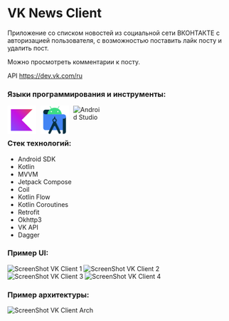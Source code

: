 # VK News Client 
Приложение со списком новостей из социальной сети ВКОНТАКТЕ с авторизацией пользователя, с возможностью поставить лайк посту и удалить пост.

Можно просмотреть комментарии к посту.

API https://dev.vk.com/ru

### Языки программирования и инструменты:
<img align="left" alt="Kotlin" width="64px" hight="64px" src="https://github.com/devicons/devicon/blob/master/icons/kotlin/kotlin-original.svg" style="padding-right:10px;" />
<img align="left" alt="Android Studio" width="64px" hight="64px" src="https://github.com/devicons/devicon/blob/master/icons/androidstudio/androidstudio-original.svg" style="padding-right:10px;" />
<img align="left" alt="Android Studio" width="64px" hight="64px" src="https://github.com/Foxxx48/VKClientCompose/assets/85708455/a6d500e9-d03e-4b7f-87c4-435fc5001c84" style="padding-right:10px;" />


<br />
<br />
<br />

### Стек технологий:
- Android SDK
- Kotlin
- MVVM
- Jetpack Compose
- Coil
- Kotlin Flow
- Kotlin Coroutines
- Retrofit
- Okhttp3
- VK API
- Dagger

### Пример UI:
<p>
  <img alt="ScreenShot VK Client 1" width="200px" hight="400px"  src="https://github.com/Foxxx48/VKClientCompose/assets/85708455/8d03e146-c01e-4712-bc04-9c2e6fbab4b7"/>
  <img alt="ScreenShot VK Client 2" width="200px" hight="400px"  src="https://github.com/Foxxx48/VKClientCompose/assets/85708455/595a096f-b9ba-4676-a790-e0a6f019a583"/>
   <img alt="ScreenShot VK Client 3" width="200px" hight="400px"  src="https://github.com/Foxxx48/VKClientCompose/assets/85708455/d9081fd8-57a2-4768-87ea-68c72a7647b4"/>
   <img alt="ScreenShot VK Client 4" width="200px" hight="400px"  src="https://github.com/Foxxx48/VKClientCompose/assets/85708455/1041cf51-89e2-42f4-893f-60c028256997"/>
</p>

### Пример архитектуры:
<p>
  <img alt="ScreenShot  VK Client Arch" width="200px" hight="400px"  src="https://github.com/Foxxx48/VKClientCompose/assets/85708455/134355fd-fd0e-42ec-8a7c-4471330f243a"/>
</p>


<!--
The same on English

# VK News Client 
Simple application with list of news from the social network VK with user authorization, with the ability to like the post and delete the post.

It is possible to view the comments on the post.

Uses API https://dev.vk.com/ru

### Languages and Tools:
<img align="left" alt="Kotlin" width="64px" hight="64px" src="https://github.com/devicons/devicon/blob/master/icons/kotlin/kotlin-original.svg" style="padding-right:10px;" />
<img align="left" alt="Android Studio" width="64px" hight="64px" src="https://github.com/devicons/devicon/blob/master/icons/androidstudio/androidstudio-original.svg" style="padding-right:10px;" />
<img align="left" alt="Android Studio" width="64px" hight="64px" src="https://github.com/Foxxx48/VKClientCompose/assets/85708455/a6d500e9-d03e-4b7f-87c4-435fc5001c84" style="padding-right:10px;" />


<br />
<br />
<br />

### Technology stack:
- Android SDK
- Kotlin
- MVVM
- Jetpack Compose
- Coil
- Kotlin Flow
- Kotlin Coroutines
- Retrofit
- Okhttp3
- VK API
- Dagger

### UI example:
<p>
  <img alt="ScreenShot VK Client 1" width="200px" hight="400px"  src="https://github.com/Foxxx48/VKClientCompose/assets/85708455/8d03e146-c01e-4712-bc04-9c2e6fbab4b7"/>
  <img alt="ScreenShot VK Client 2" width="200px" hight="400px"  src="https://github.com/Foxxx48/VKClientCompose/assets/85708455/595a096f-b9ba-4676-a790-e0a6f019a583"/>
   <img alt="ScreenShot VK Client 3" width="200px" hight="400px"  src="https://github.com/Foxxx48/VKClientCompose/assets/85708455/d9081fd8-57a2-4768-87ea-68c72a7647b4"/>
   <img alt="ScreenShot VK Client 4" width="200px" hight="400px"  src="https://github.com/Foxxx48/VKClientCompose/assets/85708455/1041cf51-89e2-42f4-893f-60c028256997"/>
</p>

### Architecture example:
<p>
  <img alt="ScreenShot  VK Client Arch" width="200px" hight="400px"  src="https://github.com/Foxxx48/VKClientCompose/assets/85708455/134355fd-fd0e-42ec-8a7c-4471330f243a"/>
</p>


-->



